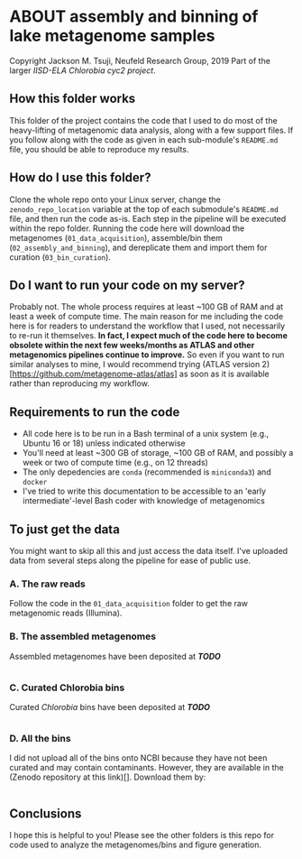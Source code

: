 # ABOUT assembly and binning of lake metagenome samples
Copyright Jackson M. Tsuji, Neufeld Research Group, 2019
Part of the larger *IISD-ELA Chlorobia cyc2 project*.

## How this folder works
This folder of the project contains the code that I used to do most of the heavy-lifting of metagenomic data analysis, along with a few support files. If you follow along with the code as given in each sub-module's `README.md` file, you should be able to reproduce my results.

## How do I use this folder?
Clone the whole repo onto your Linux server, change the `zenodo_repo_location` variable at the top of each submodule's `README.md` file, and then run the code as-is. Each step in the pipeline will be executed within the repo folder. Running the code here will download the metagenomes (`01_data_acquisition`), assemble/bin them (`02_assembly_and_binning`), and dereplicate them and import them for curation (`03_bin_curation`).

## Do I want to run your code on my server?
Probably not. The whole process requires at least ~100 GB of RAM and at least a week of compute time. The main reason for me including the code here is for readers to understand the workflow that I used, not necessarily to re-run it themselves. __In fact, I expect much of the code here to become obsolete within the next few weeks/months as ATLAS and other metagenomics pipelines continue to improve.__ So even if you want to run similar analyses to mine, I would recommend trying (ATLAS version 2)[https://github.com/metagenome-atlas/atlas] as soon as it is available rather than reproducing my workflow.

## Requirements to run the code
- All code here is to be run in a Bash terminal of a unix system (e.g., Ubuntu 16 or 18) unless indicated otherwise
- You'll need at least ~300 GB of storage, ~100 GB of RAM, and possibly a week or two of compute time (e.g., on 12 threads)
- The only depedencies are `conda` (recommended is `miniconda3`) and `docker`
- I've tried to write this documentation to be accessible to an 'early intermediate'-level Bash coder with knowledge of metagenomics

## To just get the data
You might want to skip all this and just access the data itself. I've uploaded data from several steps along the pipeline for ease of public use.

### A. The raw reads
Follow the code in the `01_data_acquisition` folder to get the raw metagenomic reads (Illumina).

### B. The assembled metagenomes
Assembled metagenomes have been deposited at ___TODO___

```

```

### C. Curated Chlorobia bins
Curated _Chlorobia_ bins have been deposited at ___TODO___

```

```

### D. All the bins
I did not upload all of the bins onto NCBI because they have not been curated and may contain contaminants. However, they are available in the (Zenodo repository at this link)[]. Download them by:

```

```

## Conclusions
I hope this is helpful to you! Please see the other folders is this repo for code used to analyze the metagenomes/bins and figure generation.


